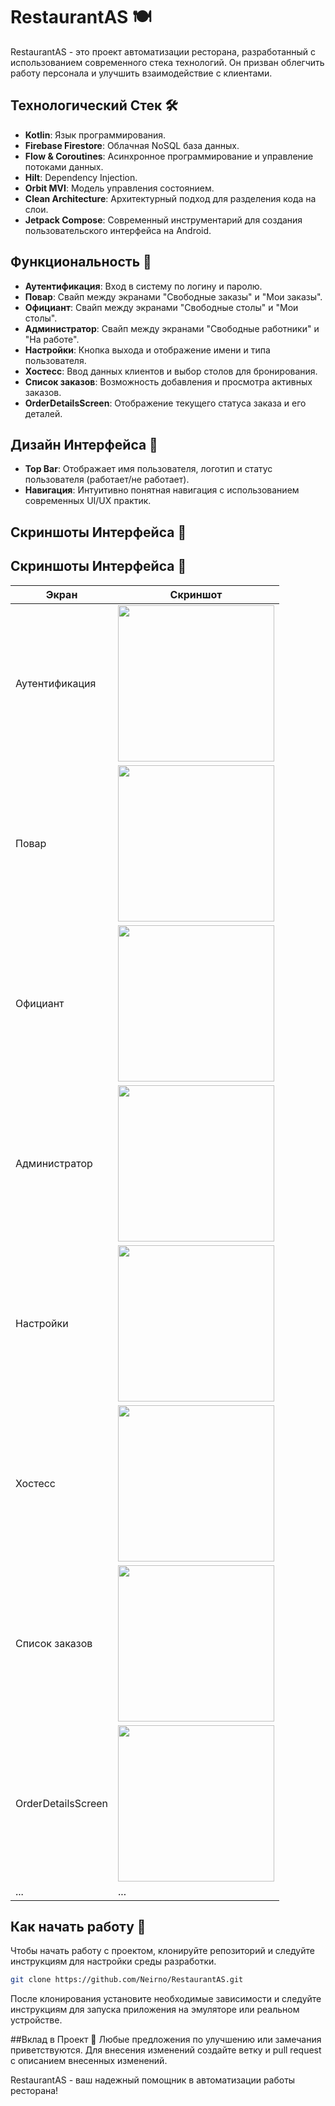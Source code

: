 # RestaurantAS 🍽️

RestaurantAS - это проект автоматизации ресторана, разработанный с использованием современного стека технологий. Он призван облегчить работу персонала и улучшить взаимодействие с клиентами.

## Технологический Стек 🛠️

- **Kotlin**: Язык программирования.
- **Firebase Firestore**: Облачная NoSQL база данных.
- **Flow & Coroutines**: Асинхронное программирование и управление потоками данных.
- **Hilt**: Dependency Injection.
- **Orbit MVI**: Модель управления состоянием.
- **Clean Architecture**: Архитектурный подход для разделения кода на слои.
- **Jetpack Compose**: Современный инструментарий для создания пользовательского интерфейса на Android.

## Функциональность 🌟

- **Аутентификация**: Вход в систему по логину и паролю.
- **Повар**: Свайп между экранами "Свободные заказы" и "Мои заказы".
- **Официант**: Свайп между экранами "Свободные столы" и "Мои столы".
- **Администратор**: Свайп между экранами "Свободные работники" и "На работе".
- **Настройки**: Кнопка выхода и отображение имени и типа пользователя.
- **Хостесс**: Ввод данных клиентов и выбор столов для бронирования.
- **Список заказов**: Возможность добавления и просмотра активных заказов.
- **OrderDetailsScreen**: Отображение текущего статуса заказа и его деталей.

## Дизайн Интерфейса 🎨

- **Top Bar**: Отображает имя пользователя, логотип и статус пользователя (работает/не работает).
- **Навигация**: Интуитивно понятная навигация с использованием современных UI/UX практик.

## Скриншоты Интерфейса 📸

## Скриншоты Интерфейса 📸

| Экран               | Скриншот |
|---------------------|----------|
| Аутентификация      | <img src="/screenshots/auth.jpg" width="250"> |
| Повар               | <img src="/screenshots/cook.jpg" width="250"> |
| Официант            | <img src="/screenshots/waiter.jpg" width="250"> |
| Администратор       | <img src="/screenshots/admin.jpg" width="250"> |
| Настройки           | <img src="/screenshots/settings.jpg" width="250"> |
| Хостесс             | <img src="/screenshots/hostess.jpg" width="250"> |
| Список заказов      | <img src="/screenshots/orderlist.jpg" width="250"> |
| OrderDetailsScreen  | <img src="/screenshots/orderdetails.jpg" width="250"> |
| ...                 | ...      |


## Как начать работу 🚀

Чтобы начать работу с проектом, клонируйте репозиторий и следуйте инструкциям для настройки среды разработки.

```bash
git clone https://github.com/Neirno/RestaurantAS.git
```
После клонирования установите необходимые зависимости и следуйте инструкциям для запуска приложения на эмуляторе или реальном устройстве.

##Вклад в Проект 👥
Любые предложения по улучшению или замечания приветствуются. Для внесения изменений создайте ветку и pull request с описанием внесенных изменений.

RestaurantAS - ваш надежный помощник в автоматизации работы ресторана!
